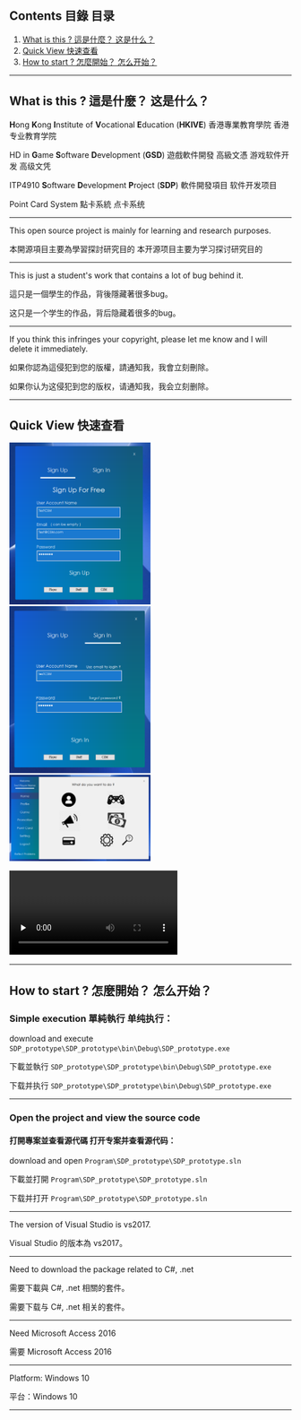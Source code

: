 ## Contents 目錄 目录

1. [What is this ? 這是什麼？ 这是什么？](#what-is-this--這是什麼-这是什么)
2. [Quick View 快速查看](#quick-view-快速查看)
3. [How to start ? 怎麼開始？ 怎么开始？](#how-to-start--怎麼開始-怎么开始)

___

## What is this ? 這是什麼？ 这是什么？

**H**ong **K**ong **I**nstitute of **V**ocational **E**ducation (**HKIVE**)  香港專業教育學院  香港专业教育学院

HD in **G**ame **S**oftware **D**evelopment (**GSD**)  遊戲軟件開發 高級文憑  游戏软件开发 高级文凭

ITP4910 **S**oftware **D**evelopment **P**roject (**SDP**)  軟件開發項目  软件开发项目

Point Card System  點卡系統  点卡系统

___

This open source project is mainly for learning and research purposes.

本開源項目主要為學習探討研究目的  本开源项目主要为学习探讨研究目的

___

This is just a student's work that contains a lot of bug behind it.

這只是一個學生的作品，背後隱藏著很多bug。

这只是一个学生的作品，背后隐藏着很多的bug。

___

If you think this infringes your copyright, please let me know and I will delete it immediately.

如果你認為這侵犯到您的版權，請通知我，我會立刻刪除。

如果你认为这侵犯到您的版权，请通知我，我会立刻删除。

___

## Quick View 快速查看

<img src="https://raw.githubusercontent.com/CWKSC/HKIVE-GSD-SDP-Point-Card-System/master/Screenshot/SignUp.png" width="50%" height="50%" />

<img src="https://raw.githubusercontent.com/CWKSC/HKIVE-GSD-SDP-Point-Card-System/master/Screenshot/SignIn.png" width="50%" height="50%">

<img src="https://raw.githubusercontent.com/CWKSC/HKIVE-GSD-SDP-Point-Card-System/master/Screenshot/PlayerForm.png" width="50%" height="50%" >

<video id="video" controls="" preload="none"> <source id="mp4" src="DemoVideo/Demo.mp4"> </video>

___

## How to start ? 怎麼開始？ 怎么开始？

### Simple execution 單純執行 单纯执行：

download and execute `SDP_prototype\SDP_prototype\bin\Debug\SDP_prototype.exe`

下載並執行 `SDP_prototype\SDP_prototype\bin\Debug\SDP_prototype.exe`

下载并执行 `SDP_prototype\SDP_prototype\bin\Debug\SDP_prototype.exe`

___

### Open the project and view the source code 

#### 打開專案並查看源代碼 打开专案并查看源代码：

download and open `Program\SDP_prototype\SDP_prototype.sln`

下載並打開 `Program\SDP_prototype\SDP_prototype.sln`

下载并打开 `Program\SDP_prototype\SDP_prototype.sln`

___

The version of Visual Studio is vs2017.

Visual Studio 的版本為 vs2017。

___

Need to download the package related to C#, .net 

需要下載與 C#, .net 相關的套件。

需要下载与 C#, .net 相关的套件。

___

Need Microsoft Access 2016

需要 Microsoft Access 2016

___

Platform: Windows 10

平台：Windows 10

___




